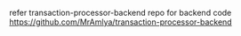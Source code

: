 refer transaction-processor-backend repo for backend code https://github.com/MrAmlya/transaction-processor-backend
